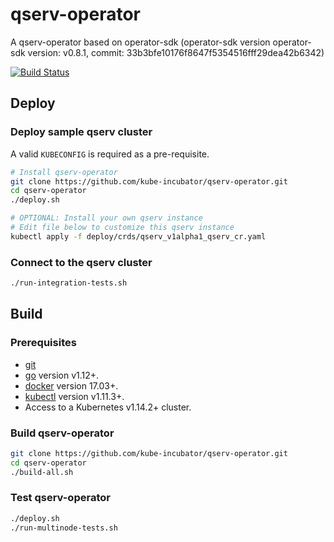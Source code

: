 # qserv-operator

A qserv-operator based on operator-sdk
(operator-sdk version operator-sdk version: v0.8.1, commit: 33b3bfe10176f8647f5354516fff29dea42b6342)

[![Build Status](https://travis-ci.org/lsst/qserv-operator.svg?branch=master)](https://travis-ci.org/lsst/qserv-operator)

## Deploy


### Deploy sample qserv cluster

A valid `KUBECONFIG` is required as a pre-requisite.

```sh
# Install qserv-operator
git clone https://github.com/kube-incubator/qserv-operator.git
cd qserv-operator
./deploy.sh

# OPTIONAL: Install your own qserv instance
# Edit file below to customize this qserv instance
kubectl apply -f deploy/crds/qserv_v1alpha1_qserv_cr.yaml
```

### Connect to the qserv cluster

```sh
./run-integration-tests.sh
```

## Build

### Prerequisites

- [git][git_tool]
- [go][go_tool] version v1.12+.
- [docker][docker_tool] version 17.03+.
- [kubectl][kubectl_tool] version v1.11.3+.
- Access to a Kubernetes v1.14.2+ cluster.


[git_tool]:https://git-scm.com/downloads
[go_tool]:https://golang.org/dl/
[docker_tool]:https://docs.docker.com/install/
[kubectl_tool]:https://kubernetes.io/docs/tasks/tools/install-kubectl/

### Build qserv-operator

```sh
git clone https://github.com/kube-incubator/qserv-operator.git
cd qserv-operator
./build-all.sh
```

### Test qserv-operator

```sh
./deploy.sh
./run-multinode-tests.sh
```
